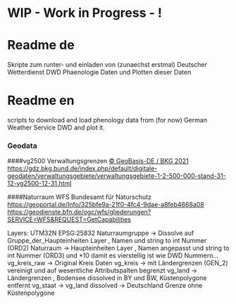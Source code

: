 
# WIP - Work in Progress - !

# Readme de

Skripte zum runter- und einladen von (zunaechst erstmal) Deutscher Wetterdienst DWD Phaenologie Daten und Plotten dieser Daten 


# Readme en 

scripts to download and load phenology data from (for now) German Weather Service DWD and plot it.




### Geodata 
####vg2500 Verwaltungsgrenzen
[© GeoBasis-DE / BKG 2021](http://www.bkg.bund.de)
https://gdz.bkg.bund.de/index.php/default/digitale-geodaten/verwaltungsgebiete/verwaltungsgebiete-1-2-500-000-stand-31-12-vg2500-12-31.html

####Naturraum
WFS Bundesamt für Naturschutz
https://geoportal.de/Info/325bfe9a-21f0-4fc4-9dae-a8feb4668a08
https://geodienste.bfn.de/ogc/wfs/gliederungen?SERVICE=WFS&REQUEST=GetCapabilities

Layers: UTM32N EPSG:25832 
Naturraumgruppe -> Dissolve auf Gruppe_der_Haupteinheiten Layer , Namen und string to int Nummer (ORD2)
Naturraum -> Haupteinheiten Layer , Namen angepasst und string to int Nummer (ORD3)  und *10 damit es vierstellig ist wie DWD Nummern... 
vg_kreis_raw -> Original Kreis Daten 
vg_kreis -> mit Ländergrenzen (GEN_2) vereinigt und auf wesentliche Attributspalten begrenzt
vg_land -> Ländergrenzen , Bodensee dissolved in BY und BW, Küstenpolygone entfernt
vg_staat -> vg_land dissolved -> Deutschland Grenze ohne Küstenpolygone




